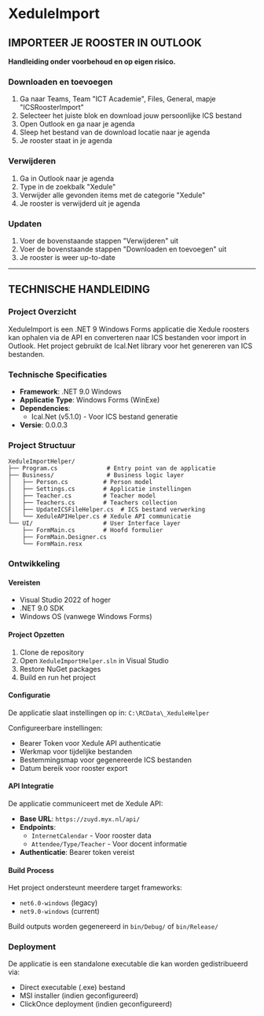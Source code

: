 # XeduleImport

## IMPORTEER JE ROOSTER IN OUTLOOK

**Handleiding onder voorbehoud en op eigen risico.**

### Downloaden en toevoegen

1. Ga naar Teams, Team "ICT Academie", Files, General, mapje "ICSRoosterImport"
2. Selecteer het juiste blok en download jouw persoonlijke ICS bestand
3. Open Outlook en ga naar je agenda
4. Sleep het bestand van de download locatie naar je agenda
5. Je rooster staat in je agenda

### Verwijderen

1. Ga in Outlook naar je agenda
2. Type in de zoekbalk "Xedule"
3. Verwijder alle gevonden items met de categorie "Xedule"
4. Je rooster is verwijderd uit je agenda

### Updaten

1. Voer de bovenstaande stappen "Verwijderen" uit
2. Voer de bovenstaande stappen "Downloaden en toevoegen" uit
3. Je rooster is weer up-to-date

---

## TECHNISCHE HANDLEIDING

### Project Overzicht

XeduleImport is een .NET 9 Windows Forms applicatie die Xedule roosters kan ophalen via de API en converteren naar ICS bestanden voor import in Outlook. Het project gebruikt de Ical.Net library voor het genereren van ICS bestanden.

### Technische Specificaties

- **Framework**: .NET 9.0 Windows
- **Applicatie Type**: Windows Forms (WinExe)
- **Dependencies**: 
  - Ical.Net (v5.1.0) - Voor ICS bestand generatie
- **Versie**: 0.0.0.3

### Project Structuur

```
XeduleImportHelper/
├── Program.cs              # Entry point van de applicatie
├── Business/               # Business logic layer
│   ├── Person.cs          # Person model
│   ├── Settings.cs        # Applicatie instellingen
│   ├── Teacher.cs         # Teacher model  
│   ├── Teachers.cs        # Teachers collection
│   ├── UpdateICSFileHelper.cs  # ICS bestand verwerking
│   └── XeduleAPIHelper.cs # Xedule API communicatie
└── UI/                    # User Interface layer
    ├── FormMain.cs        # Hoofd formulier
    ├── FormMain.Designer.cs
    └── FormMain.resx
```

### Ontwikkeling

#### Vereisten

- Visual Studio 2022 of hoger
- .NET 9.0 SDK
- Windows OS (vanwege Windows Forms)

#### Project Opzetten

1. Clone de repository
2. Open `XeduleImportHelper.sln` in Visual Studio
3. Restore NuGet packages
4. Build en run het project

#### Configuratie

De applicatie slaat instellingen op in: `C:\RCData\_XeduleHelper`

Configureerbare instellingen:
- Bearer Token voor Xedule API authenticatie
- Werkmap voor tijdelijke bestanden
- Bestemmingsmap voor gegenereerde ICS bestanden
- Datum bereik voor rooster export

#### API Integratie

De applicatie communiceert met de Xedule API:
- **Base URL**: `https://zuyd.myx.nl/api/`
- **Endpoints**:
  - `InternetCalendar` - Voor rooster data
  - `Attendee/Type/Teacher` - Voor docent informatie
- **Authenticatie**: Bearer token vereist

#### Build Process

Het project ondersteunt meerdere target frameworks:
- `net6.0-windows` (legacy)
- `net9.0-windows` (current)

Build outputs worden gegenereerd in `bin/Debug/` of `bin/Release/`

### Deployment

De applicatie is een standalone executable die kan worden gedistribueerd via:
- Direct executable (.exe) bestand
- MSI installer (indien geconfigureerd)
- ClickOnce deployment (indien geconfigureerd)


